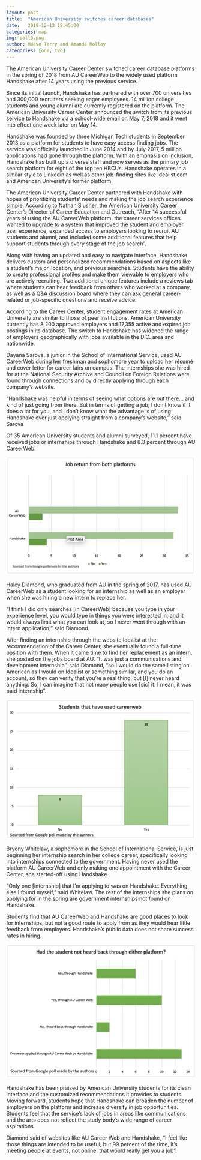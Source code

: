 ```yaml
---
layout: post
title:  "American University switches career databases"
date:   2018-12-12 18:45:00
categories: map
img: poll3.png
author: Maeve Terry and Amanda Molloy
categories: [one, two]
---
```


The American University Career Center switched career database platforms in the spring of 2018 from AU CareerWeb to the widely used platform Handshake after 14 years using the previous service. 

Since its initial launch, Handshake has partnered with over 700 universities and 300,000 recruiters seeking eager employees. 14 million college students and young alumni are currently registered on the platform. The American University Career Center announced the switch from its previous service to Handshake via a school-wide email on May 7, 2018 and it went into effect one week later on May 14.

Handshake was founded by three Michigan Tech students in September 2013 as a platform for students to have easy access finding jobs. The service was officially launched in June 2014 and by July 2017, 5 million applications had gone through the platform. With an emphasis on inclusion, Handshake has built up a diverse staff and now serves as the primary job search platform for eight of the top ten HBCUs. Handshake operates in a similar style to Linkedin as well as other job-finding sites like Idealist.com and American University’s former platform.

The American University Career Center partnered with Handshake with hopes of prioritizing students’ needs and making the job search experience simple. According to Nathan Slusher, the American University Career Center’s Director of Career Education and Outreach, “After 14 successful years of using the AU CareerWeb platform, the career services offices wanted to upgrade to a system that improved the student and employer user experience, expanded access to employers looking to recruit AU students and alumni, and included some additional features that help support students through every stage of the job search”.

Along with having an updated and easy to navigate interface, Handshake delivers custom and personalized recommendations based on aspects like a student’s major, location, and previous searches. Students have the ability to create professional profiles and make them viewable to employers who are actively recruiting. Two additional unique features include a reviews tab where students can hear feedback from others who worked at a company, as well as a Q&A discussion board where they can ask general career-related or job-specific questions and receive advice.

According to the Career Center, student engagement rates at American University are similar to those of peer institutions. American University currently has 8,200 approved employers and 17,355 active and expired job postings in its database. The switch to Handshake has widened the range of employers geographically with jobs available in the D.C. area and nationwide.

Dayana Sarova, a junior in the School of International Service, used AU CareerWeb during her freshman and sophomore year to upload her résumé and cover letter for career fairs on campus. The internships she was hired for at the National Security Archive and Council on Foreign Relations were found through connections and by directly applying through each company’s website.

“Handshake was helpful in terms of seeing what options are out there… and kind of just going from there. But in terms of getting a job, I don’t know if it does a lot for you, and I don’t know what the advantage is of using Handshake over just applying straight from a company’s website,” said Sarova

Of 35 American University students and alumni surveyed, 11.1 percent have received jobs or internships through Handshake and 8.3 percent through AU CareerWeb. 

 ![](../images/poll1.png)

Haley Diamond, who graduated from AU in the spring of 2017, has used AU CareerWeb as a student looking for an internship as well as an employer when she was hiring a new intern to replace her.  

“I think I did only searches [in CareerWeb] because you type in your experience level, you would type in things you were interested in, and it would always limit what you can look at, so I never went through with an intern application,” said Diamond. 

After finding an internship through the website Idealist at the recommendation of the Career Center, she eventually found a full-time position with them. When it came time to find her replacement as an intern, she posted on the jobs board at AU. “It was just a communications and development internship”, said Diamond, “so I would do the same listing on American as I would on Idealist or something similar, and you do an account, so they can verify that you’re a real thing, but [I] never heard anything. So, I can imagine that not many people use [sic] it. I mean, it was paid internship”.

  ![](../images/poll2.png)



Bryony Whitelaw, a sophomore in the School of International Service, is just beginning her internship search in her college career, specifically looking into internships connected to the government. Having never used the platform AU CareerWeb and only making one appointment with the Career Center, she started-off using Handshake.

“Only one [internship] that I’m applying to was on Handshake. Everything else I found myself,” said Whitelaw. The rest of the internships she plans on applying for in the spring are government internships not found on Handshake. 

Students find that AU CareerWeb and Handshake are good places to look for internships, but not a good route to apply from as they would hear little feedback from employers. Handshake’s public data does not share success rates in hiring.
 
  ![](../images/poll3.png)


Handshake has been praised by American University students for its clean interface and the customized recommendations it provides to students. Moving forward, students hope that Handshake can broaden the number of employers on the platform and increase diversity in job opportunities. Students feel that the service’s lack of jobs in areas like communications and the arts does not reflect the study body’s wide range of career aspirations.

Diamond said of websites like AU Career Web and Handshake, “I feel like those things are intended to be useful, but 99 percent of the time, it’s meeting people at events, not online, that would really get you a job”.







